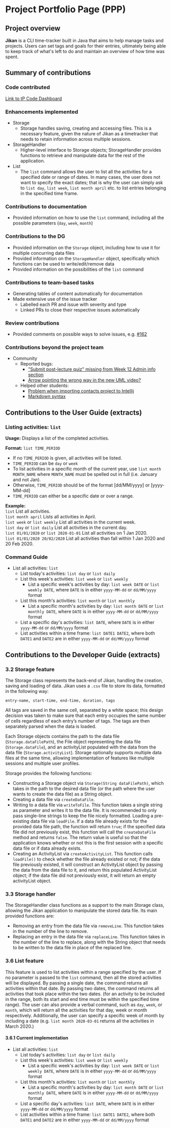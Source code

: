 # Project Portfolio Page (PPP)
## Project overview
**Jikan** is a CLI time-tracker built in Java that
aims to help manage tasks and projects.
Users can set tags and goals for their entries,
ultimately being able to keep track of what's left to do
and maintain an overview of how time was spent.

## Summary of contributions
### Code contributed
[Link to tP Code Dashboard](https://nus-cs2113-ay1920s2.github.io/tp-dashboard/#=undefined&search=rdimaio)

### Enhancements implemented
* Storage
    * Storage handles saving, creating and accessing files.
    This is a necessary feature, given the nature of Jikan as a timetracker
    that needs to retain information across multiple sessions.
* StorageHandler
    * Higher-level interface to Storage objects; 
    StorageHandler provides functions to retrieve and manipulate data
    for the rest of the application.
* List
    * The `list` command allows the user to list all the activities for a specified
    date or range of dates. In many cases, the user does not want to specify
    the exact dates; that is why the user can simply ask to `list day`, `list week`,
    `list month april` etc. to list entries belonging in the specified time frame.

### Contributions to documentation
* Provided information on how to use the `list` command, including
all the possible parameters (`day`, `week`, `month`)

### Contributions to the DG
* Provided information on the `Storage` object,
including how to use it for multiple concurring data files
* Provided information on the `StorageHandler` object,
specifically which functions can be used to write/edit/remove data
* Provided information on the possibilities of the `list` command

### Contributions to team-based tasks
* Generating tables of content automatically for documentation
* Made extensive use of the issue tracker
    * Labelled each PR and issue with severity and type
    * Linked PRs to close their respective issues automatically

### Review contributions
* Provided comments on possible ways to solve issues,
e.g. [#162](https://github.com/AY1920S2-CS2113-T15-1/tp/issues/162)

### Contributions beyond the project team

* Community
    * Reported bugs:
        * ["Submit post-lecture quiz" missing from Week 12 Admin info section](https://github.com/nus-cs2113-AY1920S2/forum/issues/96)
        * [Arrow pointing the wrong way in the new UML video?](https://github.com/nus-cs2113-AY1920S2/forum/issues/75)
    * Helped other students:
        * [Problem when importing contacts project to Intellij](https://github.com/nus-cs2113-AY1920S2/forum/issues/23#issuecomment-581352650)
        * [Markdown syntax](https://github.com/nus-cs2113-AY1920S2/forum/issues/88#issuecomment-603329337)

## Contributions to the User Guide (extracts)

### Listing activities: `list`  
**Usage:** Displays a list of the completed activities.  
  
**Format:** `list TIME_PERIOD` 
* If no `TIME_PERIOD` is given, all activities will be listed.  
* `TIME_PERIOD` can be `day` or `week`
* To list activities in a specific month of the current year, use `list month MONTH_NAME` where `MONTH_NAME` must be spelled out in full (i.e. January and not Jan).
* Otherwise, `TIME_PERIOD` should be of the format [dd/MM/yyyy] or [yyyy-MM-dd]  
* `TIME_PERIOD` can either be a specific date or over a range.  
  
**Example:**  
`list` List all activities.    
`list month april` Lists all activities in April.  
`list week` or `list weekly` List all activities in the current week.  
`list day` or `list daily` List all activities in the current day.  
`list 01/01/2020` or `list 2020-01-01` List all activities on 1 Jan 2020.  
`list 01/01/2020 20/02/2020` List all activities than fall within 1 Jan 2020 and 20 Feb 2020.  
  

### Command Guide

* List all activities: `list`
    * List today's activities: `list day` or `list daily`
    * List this week's activities: `list week` or `list weekly`
        * List a specific week's activities by day: `list week DATE` or `list weekly DATE`, 
        where `DATE` is in either `yyyy-MM-dd` or `dd/MM/yyyy` format
    * List this month's activities: `list month` or `list monthly`
        * List a specific month's activities by day: `list month DATE` or `list monthly DATE`, 
        where `DATE` is in either `yyyy-MM-dd` or `dd/MM/yyyy` format
    * List a specific day's activities: `list DATE`, where `DATE` is in either `yyyy-MM-dd` or `dd/MM/yyyy` format
    * List activities within a time frame: `list DATE1 DATE2`, where both `DATE1` and `DATE2` are 
    in either `yyyy-MM-dd` or `dd/MM/yyyy` format 

## Contributions to the Developer Guide (extracts)
### 3.2 Storage feature
The Storage class represents the back-end of Jikan, handling the creation, saving and loading of data. 
Jikan uses a `.csv` file to store its data, formatted in the following way:

`entry-name, start-time, end-time, duration, tags`

All tags are saved in the same cell, separated by a white space; this design decision was taken to make sure that each entry occupies the same number of cells regardless of each entry’s number of tags. The tags are then separately parsed when the data is loaded.

Each Storage objects contains the path to the data file (`Storage.dataFilePath`), the File object representing the data file (`Storage.dataFile`), and an activityList populated with the data from the data file (`Storage.activityList`). Storage optionally supports multiple data files at the same time, allowing implementation of features like multiple sessions and multiple user profiles. 

Storage provides the following functions:
- Constructing a Storage object via `Storage(String dataFilePath)`, which takes in the path to the desired data file (or the path where the user wants to create the data file) as a String object.
- Creating a data file via `createDataFile`.
- Writing to a data file via `writeToFile`. This function takes a single string as parameter and writes it to the data file. It is recommended to only pass single-line strings to keep the file nicely formatted. 
Loading a pre-existing data file via `loadFile`. If a data file already exists for the provided data file path, the function will return `true`; if the specified data file did not previously exist, this function will call the `createDataFile` method and returns `false`. The return value is useful so that the application knows whether or not this is the first session with a specific data file or if data already exists.
- Creating an ActivityList via `createActivityList`. This function calls `loadFile()` to check whether the file already existed or not; if the data file previously existed, it will construct an ActivityList object by passing the data from the data file to it, and return this populated ActivityList object; if the data file did not previously exist, it will return an empty activityList object.

### 3.3 Storage handler
The StorageHandler class functions as a support to the main Storage class, allowing the Jikan application to manipulate the stored data file. Its main provided functions are:
- Removing an entry from the data file via `removeLine`. This function takes in the number of the line to remove.
- Replacing an entry in the data file via `replaceLine`. This function takes in the number of the line to replace, along with the String object that needs to be written to the data file in place of the replaced line.

### 3.6 List feature
This feature is used to list activities within a range specified by the user.
If no parameter is passed to the `list` command, then all the stored activities will be displayed.
By passing a single date, the command returns all activities within that date.
By passing two dates, the command returns all activities that took place within the two dates.
(for an activity to be included in the range, both its start and end time must be within the specified time range).
The user can also provide a verbal command, such as `day`, `week`, or `month`, which
will return all the activities for that day, week or month respectively.
Additionally, the user can specify a specific week of month by including a date
(e.g. `list month 2020-03-01` returns all the activities in March 2020.)

#### 3.6.1 Current implementation
* List all activities: `list`
    * List today's activities: `list day` or `list daily`
    * List this week's activities: `list week` or `list weekly`
        * List a specific week's activities by day: `list week DATE` or `list weekly DATE`, 
        where `DATE` is in either `yyyy-MM-dd` or `dd/MM/yyyy` format
    * List this month's activities: `list month` or `list monthly`
        * List a specific month's activities by day: `list month DATE` or `list monthly DATE`, 
        where `DATE` is in either `yyyy-MM-dd` or `dd/MM/yyyy` format
    * List a specific day's activities: `list DATE`, where `DATE` is in either `yyyy-MM-dd` or `dd/MM/yyyy` format
    * List activities within a time frame: `list DATE1 DATE2`, where both `DATE1` and `DATE2` are 
    in either `yyyy-MM-dd` or `dd/MM/yyyy` format
